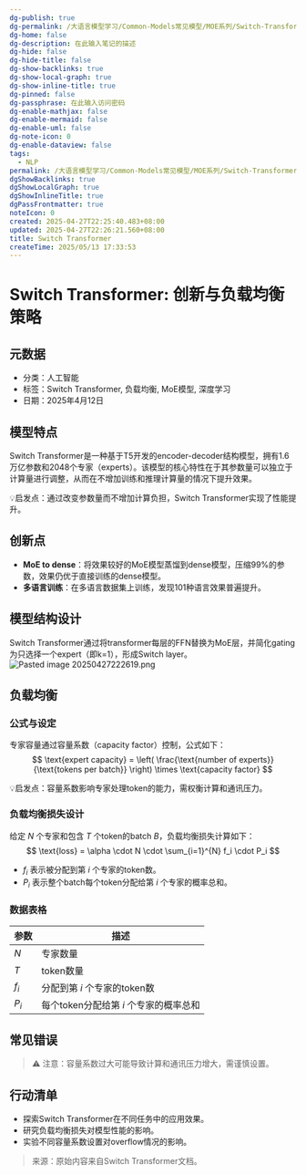 ```yaml
---
dg-publish: true
dg-permalink: /大语言模型学习/Common-Models常见模型/MOE系列/Switch-Transformer
dg-home: false
dg-description: 在此输入笔记的描述
dg-hide: false
dg-hide-title: false
dg-show-backlinks: true
dg-show-local-graph: true
dg-show-inline-title: true
dg-pinned: false
dg-passphrase: 在此输入访问密码
dg-enable-mathjax: false
dg-enable-mermaid: false
dg-enable-uml: false
dg-note-icon: 0
dg-enable-dataview: false
tags:
  - NLP
permalink: /大语言模型学习/Common-Models常见模型/MOE系列/Switch-Transformer/
dgShowBacklinks: true
dgShowLocalGraph: true
dgShowInlineTitle: true
dgPassFrontmatter: true
noteIcon: 0
created: 2025-04-27T22:25:40.483+08:00
updated: 2025-04-27T22:26:21.560+08:00
title: Switch Transformer
createTime: 2025/05/13 17:33:53
---
```




# Switch Transformer: 创新与负载均衡策略

## 元数据
- 分类：人工智能
- 标签：Switch Transformer, 负载均衡, MoE模型, 深度学习
- 日期：2025年4月12日


## 模型特点
Switch Transformer是一种基于T5开发的encoder-decoder结构模型，拥有1.6万亿参数和2048个专家（experts）。该模型的核心特性在于其参数量可以独立于计算量进行调整，从而在不增加训练和推理计算量的情况下提升效果。

💡启发点：通过改变参数量而不增加计算负担，Switch Transformer实现了性能提升。


## 创新点
- **MoE to dense**：将效果较好的MoE模型蒸馏到dense模型，压缩99%的参数，效果仍优于直接训练的dense模型。
- **多语言训练**：在多语言数据集上训练，发现101种语言效果普遍提升。


## 模型结构设计
Switch Transformer通过将transformer每层的FFN替换为MoE层，并简化gating为只选择一个expert（即k=1），形成Switch layer。
![Pasted image 20250427222619.png](/img/user/%E9%99%84%E4%BB%B6/Pasted%20image%2020250427222619.png)


## 负载均衡

### 公式与设定
专家容量通过容量系数（capacity factor）控制，公式如下：
$$
\text{expert capacity} = \left( \frac{\text{number of experts}}{\text{tokens per batch}} \right) \times \text{capacity factor}
$$

💡启发点：容量系数影响专家处理token的能力，需权衡计算和通讯压力。


### 负载均衡损失设计
给定 $N$ 个专家和包含 $T$ 个token的batch $B$，负载均衡损失计算如下：
$$
\text{loss} = \alpha \cdot N \cdot \sum_{i=1}^{N} f_i \cdot P_i
$$
- $f_i$ 表示被分配到第 $i$ 个专家的token数。
- $P_i$ 表示整个batch每个token分配给第 $i$ 个专家的概率总和。


### 数据表格
| 参数 | 描述 |
|------|------|
| $N$ | 专家数量 |
| $T$ | token数量 |
| $f_i$ | 分配到第 $i$ 个专家的token数 |
| $P_i$ | 每个token分配给第 $i$ 个专家的概率总和 |


## 常见错误
> ⚠ 注意：容量系数过大可能导致计算和通讯压力增大，需谨慎设置。


## 行动清单
- 探索Switch Transformer在不同任务中的应用效果。
- 研究负载均衡损失对模型性能的影响。
- 实验不同容量系数设置对overflow情况的影响。

> 来源：原始内容来自Switch Transformer文档。
